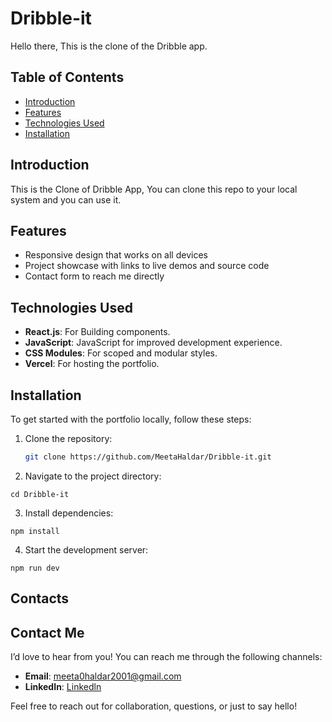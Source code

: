 # Dribble-it
Hello there, This is the clone of the Dribble app.


## Table of Contents

- [Introduction](#introduction)
- [Features](#features)
- [Technologies Used](#technologies-used)
- [Installation](#installation)

## Introduction

This is the Clone of Dribble App, You can clone this repo to your local system and you can use it.  

## Features

- Responsive design that works on all devices
- Project showcase with links to live demos and source code
- Contact form to reach me directly

## Technologies Used

- **React.js**: For Building components.
- **JavaScript**: JavaScript for improved development experience.
- **CSS Modules**: For scoped and modular styles.
- **Vercel**: For hosting the portfolio.

## Installation

To get started with the portfolio locally, follow these steps:

1. Clone the repository:
   ```bash
   git clone https://github.com/MeetaHaldar/Dribble-it.git
   
2. Navigate to the project directory:
```
cd Dribble-it
```
3. Install dependencies:
```
npm install
```
4. Start the development server:
```
npm run dev
```
## Contacts 
## Contact Me

I’d love to hear from you! You can reach me through the following channels:

- **Email**: [meeta0haldar2001@gmail.com](mailto:meeta0haldar2001@gmail.com)
- **LinkedIn**: [Linkedln](https://www.linkedin.com/in/meeta-haldar-236091332/)

Feel free to reach out for collaboration, questions, or just to say hello!

